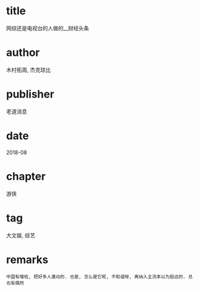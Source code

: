 # title
网综还是电视台的人做的__财经头条

# author
木村拓周, 杰克琼比

# publisher
老道消息

# date
2018-08

# chapter
游侠

# tag
大文娱, 综艺

# remarks
`中国有嘻哈, 把好多人激动的. 也是, 怎么是它呢, 不和谐呀, 离纳入主流本以为挺远的. 总也有偶然`
